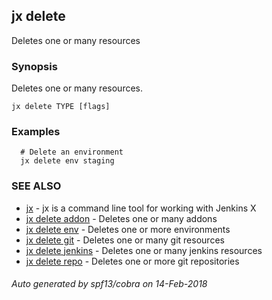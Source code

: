 ## jx delete

Deletes one or many resources

### Synopsis


Deletes one or many resources.

```
jx delete TYPE [flags]
```

### Examples

```
  # Delete an environment
  jx delete env staging
```

### SEE ALSO
* [jx](jx.md)	 - jx is a command line tool for working with Jenkins X
* [jx delete addon](jx_delete_addon.md)	 - Deletes one or many addons
* [jx delete env](jx_delete_env.md)	 - Deletes one or more environments
* [jx delete git](jx_delete_git.md)	 - Deletes one or many git resources
* [jx delete jenkins](jx_delete_jenkins.md)	 - Deletes one or many jenkins resources
* [jx delete repo](jx_delete_repo.md)	 - Deletes one or more git repositories

###### Auto generated by spf13/cobra on 14-Feb-2018
